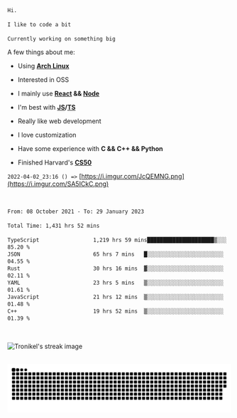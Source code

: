 ```
Hi.

I like to code a bit

Currently working on something big
```

A few things about me:

-   Using **[Arch Linux](https://archlinux.org/)**

-   Interested in OSS

-   I mainly use **[React](https://reactjs.org/) && [Node](https://nodejs.org/en/)**

-   I'm best with **[JS](https://www.javascript.com/)/[TS](https://www.typescriptlang.org/)**

-   Really like web development

-   I love customization

-   Have some experience with **C && C++ && Python**

-   Finished Harvard's **[CS50](https://cs50.harvard.edu)**

`2022-04-02_23:16 () =>` [https://i.imgur.com/JcQEMNG.png](https://i.imgur.com/SA5ICkC.png)

<br>

<!--START_SECTION:waka-->

```text
From: 08 October 2021 - To: 29 January 2023

Total Time: 1,431 hrs 52 mins

TypeScript                 1,219 hrs 59 mins█████████████████████▒░░░   85.20 %
JSON                       65 hrs 7 mins   █░░░░░░░░░░░░░░░░░░░░░░░░   04.55 %
Rust                       30 hrs 16 mins  ▓░░░░░░░░░░░░░░░░░░░░░░░░   02.11 %
YAML                       23 hrs 5 mins   ▒░░░░░░░░░░░░░░░░░░░░░░░░   01.61 %
JavaScript                 21 hrs 12 mins  ▒░░░░░░░░░░░░░░░░░░░░░░░░   01.48 %
C++                        19 hrs 52 mins  ▒░░░░░░░░░░░░░░░░░░░░░░░░   01.39 %
```

<!--END_SECTION:waka-->

<br>

<p><img align="center" src="https://github-readme-streak-stats.herokuapp.com/?user=Tronikelis&theme=dark" alt="Tronikel's streak image" /></p>

<br>

<img title="" src="https://raw.githubusercontent.com/Tronikelis/Tronikelis/output/github-contribution-grid-snake.svg" alt="very cool snake thingey" data-align="left">
